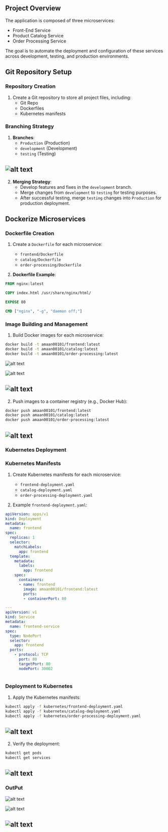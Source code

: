 ## Project Overview

The application is composed of three microservices:
- Front-End Service
- Product Catalog Service
- Order Processing Service

The goal is to automate the deployment and configuration of these services across development, testing, and production environments.


## Git Repository Setup

### Repository Creation
1. Create a Git repository to store all project files, including:
   - Git Repo
   - Dockerfiles
   - Kubernetes manifests

### Branching Strategy
1. **Branches**:
   - `Production` (Production)
   - `development` (Development)
   - `testing` (Testing)

![alt text](<images/Screenshot from 2024-08-02 15-01-20.png>)
---


2. **Merging Strategy**:
   - Develop features and fixes in the `development` branch.
   - Merge changes from `development` to `testing` for testing purposes.
   - After successful testing, merge `testing` changes into `Production` for production deployment.

## Dockerize Microservices

### Dockerfile Creation

1. Create a `Dockerfile` for each microservice:
   - `frontend/Dockerfile`
   - `catalog/Dockerfile`
   - `order-processing/Dockerfile`

2. **Dockerfile Example**:
```Dockerfile
FROM nginx:latest

COPY index.html /usr/share/nginx/html/

EXPOSE 80

CMD ["nginx", "-g", "daemon off;"]
```

### Image Building and Management
1. Build Docker images for each microservice:
```bash
docker build -t amaan00101/frontend:latest 
docker build -t amaan00101/catalog:latest
docker build -t amaan00101/order-processing:latest 
```

![alt text](<images/Screenshot from 2024-08-02 15-21-19.png>)

![alt text](<images/Screenshot from 2024-08-02 15-22-06.png>)

![alt text](<images/Screenshot from 2024-08-02 15-22-57.png>)
---


2. Push images to a container registry (e.g., Docker Hub):
```bash
docker push amaan00101/frontend:latest
docker push amaan00101/catalog:latest
docker push amaan00101/order-processing:latest
```

![alt text](<images/Screenshot from 2024-08-02 16-08-44.png>)
---


### Kubernetes Deployment

### Kubernetes Manifests
1. Create Kubernetes manifests for each microservice:
   - `frontend-deployment.yaml`
   - `catalog-deployment.yaml`
   - `order-processing-deployment.yaml`

2. Example `frontend-deployment.yaml`:
```yaml
apiVersion: apps/v1
kind: Deployment
metadata:
  name: frontend
spec:
  replicas: 1
  selector:
    matchLabels:
      app: frontend
  template:
    metadata:
      labels:
        app: frontend
    spec:
      containers:
      - name: frontend
        image: amaan00101/frontend:latest
        ports:
        - containerPort: 80

---
apiVersion: v1
kind: Service
metadata:
  name: frontend-service
spec:
  type: NodePort
  selector:
    app: frontend
  ports:
    - protocol: TCP
      port: 80
      targetPort: 80
      nodePort: 30002
   
```

### Deployment to Kubernetes
1. Apply the Kubernetes manifests:
```bash
kubectl apply -f kubernetes/frontend-deployment.yaml
kubectl apply -f kubernetes/catalog-deployment.yaml
kubectl apply -f kubernetes/order-processing-deployment.yaml
```

![alt text](<images/Screenshot from 2024-08-02 16-59-24.png>)
---


2. Verify the deployment:
```bash
kubectl get pods
kubectl get services
```
![alt text](<images/Screenshot from 2024-08-02 17-43-53.png>)
---


### OutPut

![alt text](<images/Screenshot from 2024-08-02 17-19-39.png>)

![alt text](<images/Screenshot from 2024-08-02 17-24-42.png>)

![alt text](<images/Screenshot from 2024-08-02 17-24-59.png>)
---